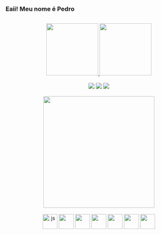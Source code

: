 
### Eaii! Meu nome é Pedro


##
 <div align="center">
    <a href="https://github.com/pedroaurelli">
    <img height="140em" src="https://github-readme-stats.vercel.app/api?username=pedroaurelli&show_icons=true&theme=algolia&include_all_commits=true&count_private=true"/>
    <img height="140em" src="https://github-readme-stats.vercel.app/api/top-langs/?username=pedroaurelli&theme=algolia&layout=compact"/>
 </div><br>
 
              
<div align="center"> 
  <a href="https://www.instagram.com/pedroaurelli/" target="_blank"><img src="https://img.shields.io/badge/-Instagram-%23E4405F?style=for-the-badge&logo=instagram&logoColor=white"></a>
 	<a href="https://www.twitch.tv/pedroaurelli" target="_blank"><img src="https://img.shields.io/badge/Twitch-9146FF?style=for-the-badge&logo=twitch&logoColor=white"></a>
  <a href = "pedroaureliano.contato@gmail.com" target="_blank"><img src="https://img.shields.io/badge/-Gmail-%23333?style=for-the-badge&logo=gmail&logoColor=white"></a>
</div><br>
   
<div align="center">
   <img height="300px" src="https://media.giphy.com/media/28HpcLBzGp1i70Jmla/giphy.gif">
 </div><br>

 <div align="center">
   
   <img height="40px" alt="js" src="https://cdn.jsdelivr.net/gh/devicons/devicon/icons/javascript/javascript-original.svg" />
   <img height="40px" src="https://cdn.jsdelivr.net/gh/devicons/devicon/icons/css3/css3-original.svg" />
   <img height="40px" src="https://cdn.jsdelivr.net/gh/devicons/devicon/icons/html5/html5-original.svg" />
  <img height="40px" src="https://cdn.jsdelivr.net/gh/devicons/devicon/icons/react/react-original.svg" />
   <img height="40px" src="https://cdn.jsdelivr.net/gh/devicons/devicon/icons/mysql/mysql-original-wordmark.svg" />
   <img height="40px" src="https://cdn.jsdelivr.net/gh/devicons/devicon/icons/git/git-original.svg" />
  <img height="40px" src="https://cdn.jsdelivr.net/gh/devicons/devicon/icons/figma/figma-original.svg" />
 </div>
